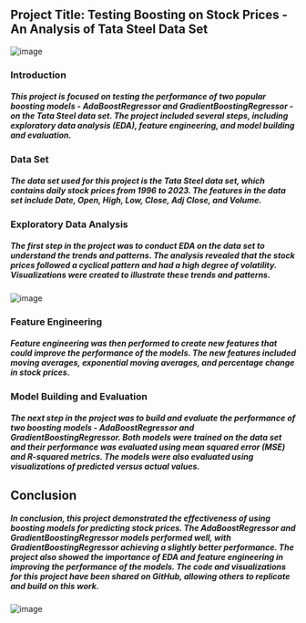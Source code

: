 ## Project Title: Testing Boosting on Stock Prices - An Analysis of Tata Steel Data Set
![image](https://github.com/Abhaykumar04/Testing-Boosting-on-Stock-Prices/assets/112232080/59c3b447-8f2e-4d34-a88b-98a55b6dcf0d)

### Introduction

##### This project is focused on testing the performance of two popular boosting models - AdaBoostRegressor and GradientBoostingRegressor - on the Tata Steel data set. The project included several steps, including exploratory data analysis (EDA), feature engineering, and model building and evaluation.

### Data Set
##### The data set used for this project is the Tata Steel data set, which contains daily stock prices from 1996 to 2023. The features in the data set include Date, Open, High, Low, Close, Adj Close, and Volume.

### Exploratory Data Analysis

##### The first step in the project was to conduct EDA on the data set to understand the trends and patterns. The analysis revealed that the stock prices followed a cyclical pattern and had a high degree of volatility. Visualizations were created to illustrate these trends and patterns.

![image](https://github.com/Abhaykumar04/Testing-Boosting-on-Stock-Prices/assets/112232080/4fc9f212-a9c7-4b3c-a0be-457ae7c88b58)


### Feature Engineering

##### Feature engineering was then performed to create new features that could improve the performance of the models. The new features included moving averages, exponential moving averages, and percentage change in stock prices.

### Model Building and Evaluation

##### The next step in the project was to build and evaluate the performance of two boosting models - AdaBoostRegressor and GradientBoostingRegressor. Both models were trained on the data set and their performance was evaluated using mean squared error (MSE) and R-squared metrics. The models were also evaluated using visualizations of predicted versus actual values.

## Conclusion

##### In conclusion, this project demonstrated the effectiveness of using boosting models for predicting stock prices. The AdaBoostRegressor and GradientBoostingRegressor models performed well, with GradientBoostingRegressor achieving a slightly better performance. The project also showed the importance of EDA and feature engineering in improving the performance of the models. The code and visualizations for this project have been shared on GitHub, allowing others to replicate and build on this work.

![image](https://github.com/Abhaykumar04/Testing-Boosting-on-Stock-Prices/assets/112232080/34b1b147-e54c-42e3-8377-80e12bc3d20f)
